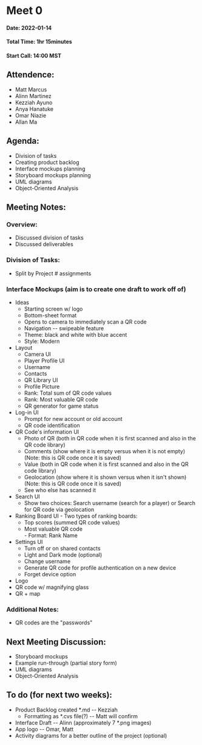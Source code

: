 # Meet 0 

#### Date: 2022-01-14
#### Total Time: 1hr 15minutes 
#### Start Call: 14:00 MST

## Attendence: 
- Matt Marcus
- Alinn Martinez
- Kezziah Ayuno 
- Anya Hanatuke 
- Omar Niazie
- Allan Ma

## Agenda: 
- Division of tasks 
- Creating product backlog 
- Interface mockups planning 
- Storyboard mockups planning 
- UML diagrams
- Object-Oriented Analysis 

## Meeting Notes:

### Overview: 
- Discussed division of tasks
- Discussed deliverables

### Division of Tasks: 
 - Split by Project # assignments 

### Interface Mockups (aim is to create one draft to work off of) 
  - Ideas
    - Starting screen w/ logo 
    - Bottom-sheet format 
    - Opens to camera to immediately scan a QR code 
    - Navigation -- swipeable feature 
    - Theme: black and white with blue accent
    - Style: Modern
  - Layout 
    -  Camera UI 
    -  Player Profile UI 
      - Username
      - Contacts  
      - QR Library UI 
      - Profile Picture 
      - Rank: Total sum of QR code values 
      - Rank: Most valuable QR code 
      - QR generator for game status  
  - Log-in UI 
    - Prompt for new account or old account 
    - QR code identification 
  - QR Code's information UI 
    - Photo of QR (both in QR code when it is first scanned and also in the QR code library)
    - Comments (show where it is empty versus when it is not empty) (Note: this is QR code once it is saved)
    - Value (both in QR code when it is first scanned and also in the QR code library)
    - Geolocation (show where it is shown versus when it isn't shown) (Note: this is QR code once it is saved) 
    - See who else has scanned it 
  - Search UI
    - Show two choices: Search username (search for a player) or Search for QR code via geolocation 
  -  Ranking Board UI
    - Two types of ranking boards: 
      - Top scores (summed QR code values)
      - Most valuable QR code  
    - Format: Rank Name
  - Settings UI
    - Turn off or on shared contacts 
    - Light and Dark mode (optional) 
    - Change username
    - Generate QR code for profile authentication on a new device 
    - Forget device option 
 - Logo
  - QR code w/ magnifying glass 
  - QR + map  

### Additional Notes:
 - QR codes are the "passwords" 

## Next Meeting Discussion:
 - Storyboard mockups 
 - Example run-through (partial story form) 
 - UML diagrams 
 - Object-Oriented Analysis  

## To do (for next two weeks): 
 - Product Backlog created *.md -- Kezziah 
   - Formatting as *.cvs file(?) -- Matt will confirm 
 - Interface Draft -- Alinn (approximately 7 *.png images)
 - App logo -- Omar, Matt
 - Activity diagrams for a better outline of the project (optional)
